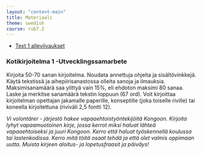 ```yaml
---
layout: "content-main"
title: Materiaali
theme: swedish
course: rub7.2
---
```


- [Text 1 alleviivaukset](/media/rub7/text1_alleviivaukset.pdf)

### Kotikirjoitelma 1 -Utvecklingssamarbete

Kirjoita 50-70 sanan kirjoitelma. Noudata annettuja ohjeita ja sisältövinkkejä. Käytä tekstissä ja aihepiirisanastossa olleita sanoja ja ilmauksia.  Maksimisanamäärä saa ylittyä vain 15%, eli ehdoton maksimi 80 sanaa. Laske ja merkitse sanamäärä tekstin loppuun (67 ord). Voit kirjoittaa kirjoitelman opettajan jakamalle paperille, konseptille (joka toiselle riville) tai koneella kirjoitettuna (riviväli 2,5 fontti 12).

_Vi volontärer - järjestö hakee vapaaehtoistyöntekijöitä Kongoon. Kirjoita lyhyt vapaamuotoinen kirje, jossa kerrot miksi haluat lähteä vapaaehtoiseksi ja juuri Kongoon. Kerro että haluat työskennellä koulussa tai lastenkodissa. Kerro mitä töitä osaat tehdä ja että olet valmis oppimaan uutta. Muista kirjeen aloitus- ja lopetusfraasit ja päiväys!_

